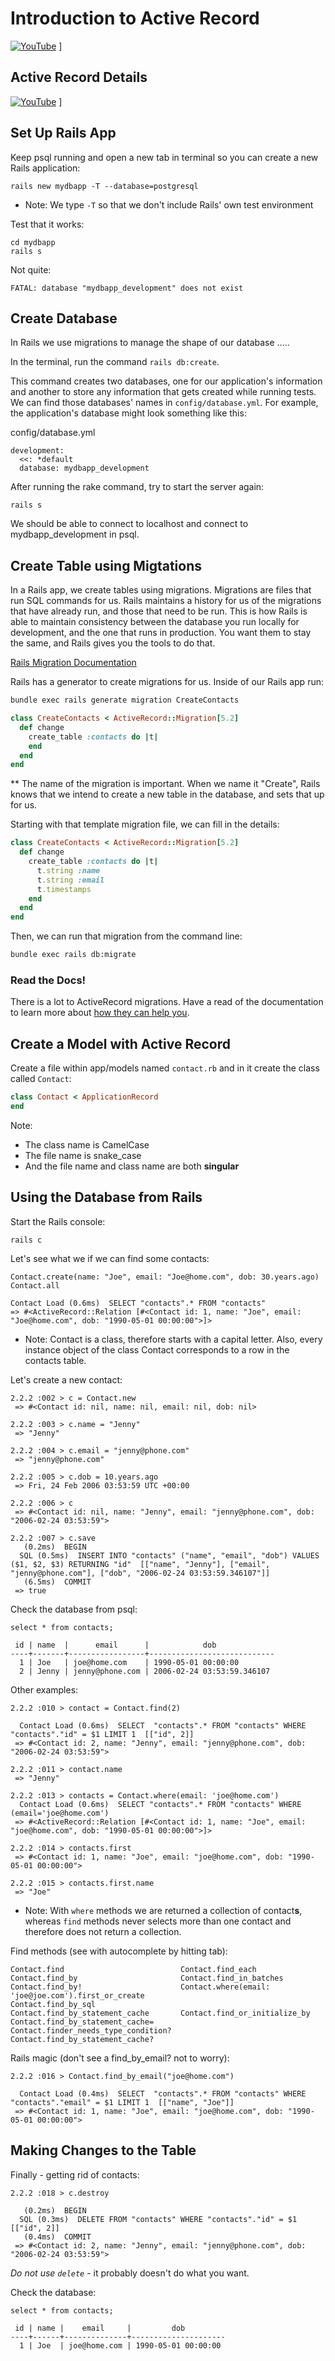 # Introduction to Active Record

[![YouTube](http://img.youtube.com/vi/3D_JwWoJKm4/0.jpg)](https://www.youtube.com/watch?v=3D_JwWoJKm4)
]

## Active Record Details

[![YouTube](http://img.youtube.com/vi/R5vpRwpWctY/0.jpg)](https://www.youtube.com/watch?v=R5vpRwpWctY)
] 

## Set Up Rails App

Keep psql running and open a new tab in terminal so you can create a new Rails application:
```
rails new mydbapp -T --database=postgresql
```
* Note: We type `-T` so that we don't include Rails' own test environment

Test that it works:
```
cd mydbapp
rails s
```

Not quite:
```
FATAL: database "mydbapp_development" does not exist
```

## Create Database

In Rails we use migrations to manage the shape of our database .....

In the terminal, run the command `rails db:create`.

This command creates two databases, one for our application's information and another to store any information that gets created while running tests. We can find those databases' names in `config/database.yml`. For example, the application's database might look something like this:

config/database.yml
```
development:
  <<: *default
  database: mydbapp_development
```

After running the rake command, try to start the server again:
```
rails s
```

We should be able to connect to localhost and connect to mydbapp_development in psql.

## Create Table using Migtations

In a Rails app, we create tables using migrations. Migrations are files that run SQL commands for us.  Rails maintains a history for us of the migrations that have already run, and those that need to be run.  This is how Rails is able to maintain consistency between the database you run locally for development, and the one that runs in production.  You want them to stay the same, and Rails gives you the tools to do that.

[Rails Migration Documentation](https://api.rubyonrails.org/v5.2.0/classes/ActiveRecord/Migration.html)

Rails has a generator to create migrations for us.  Inside of our Rails app run:
```bash
bundle exec rails generate migration CreateContacts
```
```ruby
class CreateContacts < ActiveRecord::Migration[5.2]
  def change
    create_table :contacts do |t|
    end
  end
end
```

** The name of the migration is important.  When we name it "Create<Something>", Rails knows that we intend to create a new table in the database, and sets that up for us.

Starting with that template migration file, we can fill in the details:
```ruby
class CreateContacts < ActiveRecord::Migration[5.2]
  def change
    create_table :contacts do |t|
      t.string :name
      t.string :email
      t.timestamps
    end
  end
end
```

Then, we can run that migration from the command line:
```bash
bundle exec rails db:migrate
```

### Read the Docs!
There is a lot to ActiveRecord migrations.  Have a read of the documentation to learn more about [how they can help you](https://api.rubyonrails.org/v5.2.0/classes/ActiveRecord/Migration.html).


## Create a Model with Active Record

Create a file within app/models named `contact.rb` and in it create the class called `Contact`:

```rb
class Contact < ApplicationRecord
end
```

Note:
* The class name is CamelCase
* The file name is snake_case
* And the file name and class name are both **singular**

## Using the Database from Rails
Start the Rails console:
```
rails c
```

Let's see what we if we can find some contacts:
```
Contact.create(name: "Joe", email: "Joe@home.com", dob: 30.years.ago)
Contact.all

Contact Load (0.6ms)  SELECT "contacts".* FROM "contacts"
=> #<ActiveRecord::Relation [#<Contact id: 1, name: "Joe", email: "Joe@home.com", dob: "1990-05-01 00:00:00">]>
```
* Note: Contact is a class, therefore starts with a capital letter.
Also, every instance object of the class Contact corresponds to a row in the contacts table.

Let's create a new contact:
```
2.2.2 :002 > c = Contact.new
 => #<Contact id: nil, name: nil, email: nil, dob: nil>

2.2.2 :003 > c.name = "Jenny"
 => "Jenny"

2.2.2 :004 > c.email = "jenny@phone.com"
 => "jenny@phone.com"

2.2.2 :005 > c.dob = 10.years.ago
 => Fri, 24 Feb 2006 03:53:59 UTC +00:00

2.2.2 :006 > c
 => #<Contact id: nil, name: "Jenny", email: "jenny@phone.com", dob: "2006-02-24 03:53:59">

2.2.2 :007 > c.save
   (0.2ms)  BEGIN
  SQL (0.5ms)  INSERT INTO "contacts" ("name", "email", "dob") VALUES ($1, $2, $3) RETURNING "id"  [["name", "Jenny"], ["email", "jenny@phone.com"], ["dob", "2006-02-24 03:53:59.346107"]]
   (6.5ms)  COMMIT
 => true
```

Check the database from psql:
```
select * from contacts;

 id | name  |      email      |            dob
----+-------+-----------------+----------------------------
  1 | Joe   | joe@home.com    | 1990-05-01 00:00:00
  2 | Jenny | jenny@phone.com | 2006-02-24 03:53:59.346107
```

Other examples:
```
2.2.2 :010 > contact = Contact.find(2)

  Contact Load (0.6ms)  SELECT  "contacts".* FROM "contacts" WHERE "contacts"."id" = $1 LIMIT 1  [["id", 2]]
 => #<Contact id: 2, name: "Jenny", email: "jenny@phone.com", dob: "2006-02-24 03:53:59">

2.2.2 :011 > contact.name
 => "Jenny"
```

```
2.2.2 :013 > contacts = Contact.where(email: 'joe@home.com')
  Contact Load (0.6ms)  SELECT "contacts".* FROM "contacts" WHERE (email='joe@home.com')
 => #<ActiveRecord::Relation [#<Contact id: 1, name: "Joe", email: "joe@home.com", dob: "1990-05-01 00:00:00">]>

2.2.2 :014 > contacts.first
 => #<Contact id: 1, name: "Joe", email: "joe@home.com", dob: "1990-05-01 00:00:00">

2.2.2 :015 > contacts.first.name
 => "Joe"
```
* Note: With `where` methods we are returned a collection of contact**s**, whereas `find` methods never selects more than one contact and therefore does not return a collection.

Find methods (see with autocomplete by hitting tab):
```
Contact.find                          Contact.find_each
Contact.find_by                       Contact.find_in_batches
Contact.find_by!                      Contact.where(email: 'joe@joe.com').first_or_create
Contact.find_by_sql
Contact.find_by_statement_cache       Contact.find_or_initialize_by
Contact.find_by_statement_cache=      Contact.finder_needs_type_condition?
Contact.find_by_statement_cache?
```

Rails magic (don't see a find_by_email? not to worry):
```
2.2.2 :016 > Contact.find_by_email("joe@home.com")

  Contact Load (0.4ms)  SELECT  "contacts".* FROM "contacts" WHERE "contacts"."email" = $1 LIMIT 1  [["name", "Joe"]]
 => #<Contact id: 1, name: "Joe", email: "joe@home.com", dob: "1990-05-01 00:00:00">
```
## Making Changes to the Table

Finally - getting rid of contacts:
```
2.2.2 :018 > c.destroy

   (0.2ms)  BEGIN
  SQL (0.3ms)  DELETE FROM "contacts" WHERE "contacts"."id" = $1  [["id", 2]]
   (0.4ms)  COMMIT
 => #<Contact id: 2, name: "Jenny", email: "jenny@phone.com", dob: "2006-02-24 03:53:59">
```
*Do not use `delete`* - it probably doesn't do what you want.

Check the database:
```
select * from contacts;

 id | name |    email     |         dob
----+------+--------------+---------------------
  1 | Joe  | joe@home.com | 1990-05-01 00:00:00
```

